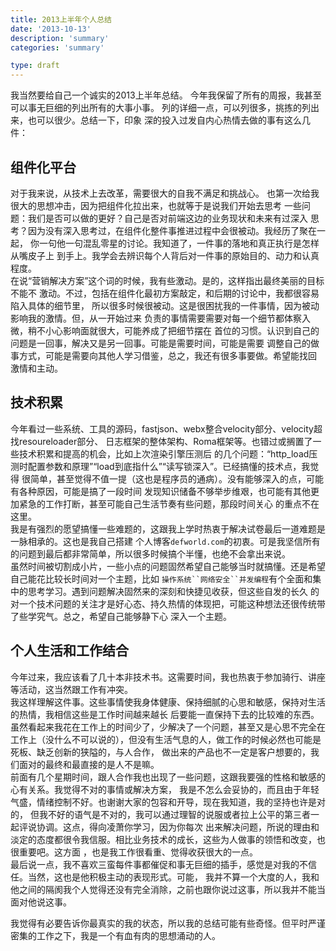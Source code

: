 ```yaml
---
title: 2013上半年个人总结
date: '2013-10-13'
description: 'summary'
categories: 'summary'

type: draft
---
```


我当然要给自己一个诚实的2013上半年总结。
今年我保留了所有的周报，我甚至可以事无巨细的列出所有的大事小事。
列的详细一点，可以列很多，挑拣的列出来，也可以很少。总结一下，印象
深的投入过发自内心热情去做的事有这么几件：  
  
## 组件化平台

对于我来说，从技术上去改革，需要很大的自我不满足和挑战心。
也第一次给我很大的思想冲击，因为把组件化拉出来，也就等于是说我们开始去思考
一些问题：我们是否可以做的更好？自己是否对前端这边的业务现状和未来有过深入
思考？因为没有深入思考过，在组件化整件事推进过程中会很被动。我经历了聚在一起，
你一句他一句混乱零星的讨论。我知道了，一件事的落地和真正执行是怎样从嘴皮子上
到手上。我学会去辨识每个人背后对一件事的原始目的、动力和认真程度。  
在说“营销解决方案”这个词的时候，我有些激动。是的，这样指出最终美丽的目标不能不
激动。不过，包括在组件化最初方案敲定，和后期的讨论中，我都很容易陷入具体的细节里，
所以很多时候很被动。这是很困扰我的一件事情，因为被动影响我的激情。但，从一开始过来
负责的事情需要需要对每一个细节都体察入微，稍不小心影响面就很大，可能养成了把细节摆在
首位的习惯。认识到自己的问题是一回事，解决又是另一回事。可能是需要时间，可能是需要
调整自己的做事方式，可能是需要向其他人学习借鉴，总之，我还有很多事要做。希望能找回
激情和主动。  

## 技术积累

今年看过一些系统、工具的源码，fastjson、webx整合velocity部分、velocity超找resoureloader部分、
日志框架的整体架构、Roma框架等。也错过或搁置了一些技术积累和提高的机会，比如上次渲染引擎压测后
的几个问题：“http_load压测时配置参数和原理”“load到底指什么”“读写锁深入”。已经搞懂的技术点，我觉得
很简单，甚至觉得不值一提（这也是程序员的通病）。没有能够深入的点，可能有各种原因，可能是搞了一段时间
发现知识储备不够举步维艰，也可能有其他更加紧急的工作打断，甚至可能自己生活节奏有些问题，那段时间关心
的重点不在这里。  
我是有强烈的愿望搞懂一些难题的，这跟我上学时热衷于解决试卷最后一道难题是一脉相承的。这也是我自己搭建
个人博客`defworld.com`的初衷。可是我坚信所有的问题到最后都非常简单，所以很多时候搞个半懂，也绝不会拿出来说。  
虽然时间被切割成小片，一些小点的问题固然希望自己能够当时就搞懂。还是希望自己能花比较长时间对一个主题，比如
`操作系统``网络安全``并发编程`有个全面和集中的思考学习。遇到问题解决固然来的深刻和快捷见收获，但这些自发的长久
的对一个技术问题的关注才是好心态、持久热情的体现把，可能这种想法还很传统带了些学究气。总之，希望自己能够静下心
深入一个主题。  

## 个人生活和工作结合

今年过来，我应该看了几十本非技术书。这需要时间，我也热衷于参加骑行、讲座等活动，这当然跟工作有冲突。  
我这样理解这件事。这些事情使我身体健康、保持细腻的心思和敏感，保持对生活的热情，我相信这些是工作时间越来越长
后要能一直保持下去的比较难的东西。虽然看起来我花在工作上的时间少了，少解决了一个问题，甚至又是心思不完全在
工作上（没什么不可以说的），但没有生活气息的人，做工作的时候必然也可能是死板、缺乏创新的狭隘的，与人合作，
做出来的产品也不一定是客户想要的，我们面对的最终和最直接的是人不是嘛。  
前面有几个星期时间，跟人合作我也出现了一些问题，这跟我要强的性格和敏感的心有关系。我觉得不对的事情或解决方案，
我是不怎么会妥协的，而且由于年轻气盛，情绪控制不好。也谢谢大家的包容和开导，现在我知道，我的坚持也许是对的，
但我不好的语气是不对的，我可以通过理智的说服或者拉上公平的第三者一起评说协调。这点，得向凌萧你学习，因为你每次
出来解决问题，所说的理由和淡定的态度都很令我信服。相比业务技术的成长，这些为人做事的领悟和改变，也很重要吧。这方面
，也是我工作很看重、觉得收获很大的一点。  
最后说一点，我不喜欢三蛮每件事都催促和事无巨细的插手，感觉是对我的不信任。当然，这也是他积极主动的表现形式。可能，
我并不算一个大度的人，我和他之间的隔阂我个人觉得还没有完全消除，之前也跟你说过这事，所以我并不能当面对他说这事。  
  
我觉得有必要告诉你最真实的我的状态，所以我的总结可能有些奇怪。但平时严谨密集的工作之下，我是一个有血有肉的思想涌动的人。  




